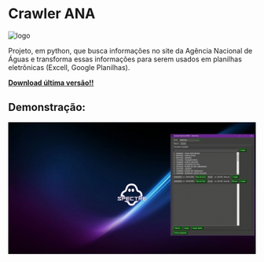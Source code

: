 # Crawler ANA 
![logo](https://github.com/raylan-oliveira/crawler-ANA/raw/main/img/icone.ico)

Projeto, em python, que busca informações no site da Agência Nacional de Águas e transforma essas informações para serem usados em planilhas eletrônicas (Excell, Google Planilhas).

[**Download última versão!!**](https://github.com/raylan-oliveira/crawler-ANA/releases/latest)
## Demonstração:
![Demon](https://github.com/raylan-oliveira/crawler-ANA/raw/main/img/demo.gif)
